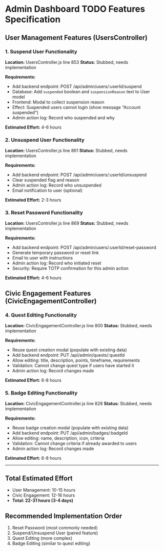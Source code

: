 # Admin Dashboard TODO Features Specification

## User Management Features (UsersController)

### 1. Suspend User Functionality
**Location:** UsersController.js line 853
**Status:** Stubbed, needs implementation

**Requirements:**
- Add backend endpoint: POST /api/admin/users/:userId/suspend
- Database: Add `suspended` boolean and `suspensionReason` text to User model
- Frontend: Modal to collect suspension reason
- Effect: Suspended users cannot login (show message "Account suspended")
- Admin action log: Record who suspended and why

**Estimated Effort:** 4-6 hours

### 2. Unsuspend User Functionality
**Location:** UsersController.js line 861
**Status:** Stubbed, needs implementation

**Requirements:**
- Add backend endpoint: POST /api/admin/users/:userId/unsuspend
- Clear suspended flag and reason
- Admin action log: Record who unsuspended
- Email notification to user (optional)

**Estimated Effort:** 2-3 hours

### 3. Reset Password Functionality
**Location:** UsersController.js line 869
**Status:** Stubbed, needs implementation

**Requirements:**
- Add backend endpoint: POST /api/admin/users/:userId/reset-password
- Generate temporary password or reset link
- Email to user with instructions
- Admin action log: Record who initiated reset
- Security: Require TOTP confirmation for this admin action

**Estimated Effort:** 4-6 hours

## Civic Engagement Features (CivicEngagementController)

### 4. Quest Editing Functionality
**Location:** CivicEngagementController.js line 800
**Status:** Stubbed, needs implementation

**Requirements:**
- Reuse quest creation modal (populate with existing data)
- Add backend endpoint: PUT /api/admin/quests/:questId
- Allow editing: title, description, points, timeframe, requirements
- Validation: Cannot change quest type if users have started it
- Admin action log: Record changes made

**Estimated Effort:** 6-8 hours

### 5. Badge Editing Functionality
**Location:** CivicEngagementController.js line 828
**Status:** Stubbed, needs implementation

**Requirements:**
- Reuse badge creation modal (populate with existing data)
- Add backend endpoint: PUT /api/admin/badges/:badgeId
- Allow editing: name, description, icon, criteria
- Validation: Cannot change criteria if already awarded to users
- Admin action log: Record changes made

**Estimated Effort:** 6-8 hours

---

## Total Estimated Effort
- User Management: 10-15 hours
- Civic Engagement: 12-16 hours
- **Total: 22-31 hours (3-4 days)**

## Recommended Implementation Order
1. Reset Password (most commonly needed)
2. Suspend/Unsuspend User (paired feature)
3. Quest Editing (more complex)
4. Badge Editing (similar to quest editing)
